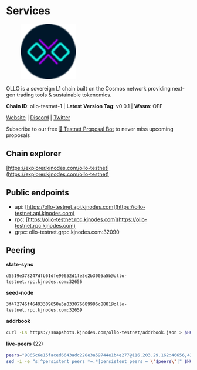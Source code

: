 # Services

<figure><img src="https://raw.githubusercontent.com/kj89/cosmos-images/main/logos/ollo.png" width="150" alt=""><figcaption></figcaption></figure>

OLLO is a sovereign L1 chain built on the Cosmos network providing  next-gen trading tools & sustainable tokenomics.

**Chain ID**: ollo-testnet-1 | **Latest Version Tag**: v0.0.1 | **Wasm**: OFF

[Website](https://www.ollostation.zone) | [Discord](https://discord.com/invite/GxBqZ9mSSm) | [Twitter](https://twitter.com/OLLOStation)



Subscribe to our free [🤖 Testnet Proposal Bot](https://t.me/kjnodes_testnet_proposal_bot) to never miss upcoming proposals


## Chain explorer
[https://explorer.kjnodes.com/ollo-testnet](https://explorer.kjnodes.com/ollo-testnet)

## Public endpoints

* api: [https://ollo-testnet.api.kjnodes.com](https://ollo-testnet.api.kjnodes.com)
* rpc: [https://ollo-testnet.rpc.kjnodes.com](https://ollo-testnet.rpc.kjnodes.com)
* grpc: ollo-testnet.grpc.kjnodes.com:32090

## Peering

**state-sync**

```text
d5519e378247dfb61dfe90652d1fe3e2b3005a5b@ollo-testnet.rpc.kjnodes.com:32656
```

**seed-node**

```text
3f472746f46493309650e5a033076689996c8881@ollo-testnet.rpc.kjnodes.com:32659
```

**addrbook**
```bash
curl -Ls https://snapshots.kjnodes.com/ollo-testnet/addrbook.json > $HOME/.ollo/config/addrbook.json
```

**live-peers** (22)
```bash
peers="9865c6e15faced6643adc228e3a59744e1b4e277@116.203.29.162:46656,42beefd08b5f8580177d1506220db3a548090262@65.108.195.29:26116,dd577d8f2e997d7e70495640aff124ddb70d1a21@95.217.192.222:26656,d5519e378247dfb61dfe90652d1fe3e2b3005a5b@65.109.68.190:32656,47655c33bdecae7f449301197d8b951a97e1b680@89.58.59.75:26656,742d7dccc98ccc2b30abb6ea172fc2175782db50@148.251.91.185:26656,2a8f0fada8b8b71b8154cf30ce44aebea1b5fe3d@162.19.238.122:26656,dba5e8b41c4e369418f83a449966e4eb7ca05cd4@65.109.23.114:18156,da8d3ca8e1c147f0037b1c43ad3de7174f5ec1b7@209.145.59.224:26656,a487497f2c80b53fa0908ce072a94a99be698b6b@142.132.162.28:46656,3ea40f63890f10272201edf96d2a49e197e52091@65.108.105.48:18156,15bcdea616c717eb4356e125d4f631aaa596dfd5@65.108.77.106:26929,032845b1a798108bfc1fd91ebe5bdbbccd4a34d8@135.181.221.186:32656,d14b740968d24aa5c31ade7dbda2b1204c40f24c@65.109.52.156:46656,5c2a752c9b1952dbed075c56c600c3a79b58c395@195.3.220.135:27006,4b73754c2c10d523ffd43ca95d9cb6e0ad8204a4@5.189.148.147:26656,cba0eacc21eaddadc8903d503b1db12dd002fd0f@65.108.226.183:18156,69d2c02f413bea1376f5398646f0c2ce0f82d62e@141.94.73.93:26656,ab89596768849d679ed11a9e1848224760a278cc@83.171.248.175:32656,90ba3ab29147af2bc66a823d087ca49068d7974c@54.149.123.52:26656,d6c5ff021b091a1fd93b9f811cf7fca0d31e8510@65.108.238.61:46656,125b0e30f00df3ff2ee7b29b7992ed888998ad31@65.109.28.177:47656"
sed -i -e "s|^persistent_peers *=.*|persistent_peers = \"$peers\"|" $HOME/.ollo/config/config.toml
```
